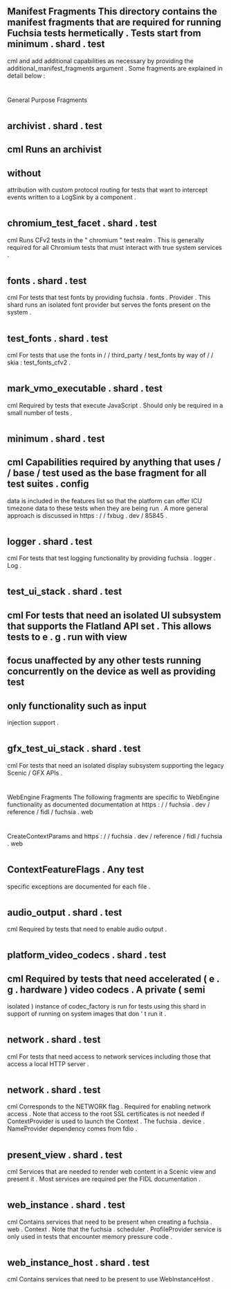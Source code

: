 #
#
Manifest
Fragments
This
directory
contains
the
manifest
fragments
that
are
required
for
running
Fuchsia
tests
hermetically
.
Tests
start
from
minimum
.
shard
.
test
-
cml
and
add
additional
capabilities
as
necessary
by
providing
the
additional_manifest_fragments
argument
.
Some
fragments
are
explained
in
detail
below
:
#
#
#
General
Purpose
Fragments
#
#
#
#
archivist
.
shard
.
test
-
cml
Runs
an
archivist
-
without
-
attribution
with
custom
protocol
routing
for
tests
that
want
to
intercept
events
written
to
a
LogSink
by
a
component
.
#
#
#
#
chromium_test_facet
.
shard
.
test
-
cml
Runs
CFv2
tests
in
the
"
chromium
"
test
realm
.
This
is
generally
required
for
all
Chromium
tests
that
must
interact
with
true
system
services
.
#
#
#
#
fonts
.
shard
.
test
-
cml
For
tests
that
test
fonts
by
providing
fuchsia
.
fonts
.
Provider
.
This
shard
runs
an
isolated
font
provider
but
serves
the
fonts
present
on
the
system
.
#
#
#
#
test_fonts
.
shard
.
test
-
cml
For
tests
that
use
the
fonts
in
/
/
third_party
/
test_fonts
by
way
of
/
/
skia
:
test_fonts_cfv2
.
#
#
#
#
mark_vmo_executable
.
shard
.
test
-
cml
Required
by
tests
that
execute
JavaScript
.
Should
only
be
required
in
a
small
number
of
tests
.
#
#
#
#
minimum
.
shard
.
test
-
cml
Capabilities
required
by
anything
that
uses
/
/
base
/
test
used
as
the
base
fragment
for
all
test
suites
.
config
-
data
is
included
in
the
features
list
so
that
the
platform
can
offer
ICU
timezone
data
to
these
tests
when
they
are
being
run
.
A
more
general
approach
is
discussed
in
https
:
/
/
fxbug
.
dev
/
85845
.
#
#
#
#
logger
.
shard
.
test
-
cml
For
tests
that
test
logging
functionality
by
providing
fuchsia
.
logger
.
Log
.
#
#
#
#
test_ui_stack
.
shard
.
test
-
cml
For
tests
that
need
an
isolated
UI
subsystem
that
supports
the
Flatland
API
set
.
This
allows
tests
to
e
.
g
.
run
with
view
-
focus
unaffected
by
any
other
tests
running
concurrently
on
the
device
as
well
as
providing
test
-
only
functionality
such
as
input
-
injection
support
.
#
#
#
#
gfx_test_ui_stack
.
shard
.
test
-
cml
For
tests
that
need
an
isolated
display
subsystem
supporting
the
legacy
Scenic
/
GFX
APIs
.
#
#
#
WebEngine
Fragments
The
following
fragments
are
specific
to
WebEngine
functionality
as
documented
documentation
at
https
:
/
/
fuchsia
.
dev
/
reference
/
fidl
/
fuchsia
.
web
#
CreateContextParams
and
https
:
/
/
fuchsia
.
dev
/
reference
/
fidl
/
fuchsia
.
web
#
ContextFeatureFlags
.
Any
test
-
specific
exceptions
are
documented
for
each
file
.
#
#
#
#
audio_output
.
shard
.
test
-
cml
Required
by
tests
that
need
to
enable
audio
output
.
#
#
#
#
platform_video_codecs
.
shard
.
test
-
cml
Required
by
tests
that
need
accelerated
(
e
.
g
.
hardware
)
video
codecs
.
A
private
(
semi
-
isolated
)
instance
of
codec_factory
is
run
for
tests
using
this
shard
in
support
of
running
on
system
images
that
don
'
t
run
it
.
#
#
#
#
network
.
shard
.
test
-
cml
For
tests
that
need
access
to
network
services
including
those
that
access
a
local
HTTP
server
.
#
#
#
#
network
.
shard
.
test
-
cml
Corresponds
to
the
NETWORK
flag
.
Required
for
enabling
network
access
.
Note
that
access
to
the
root
SSL
certificates
is
not
needed
if
ContextProvider
is
used
to
launch
the
Context
.
The
fuchsia
.
device
.
NameProvider
dependency
comes
from
fdio
.
#
#
#
#
present_view
.
shard
.
test
-
cml
Services
that
are
needed
to
render
web
content
in
a
Scenic
view
and
present
it
.
Most
services
are
required
per
the
FIDL
documentation
.
#
#
#
#
web_instance
.
shard
.
test
-
cml
Contains
services
that
need
to
be
present
when
creating
a
fuchsia
.
web
.
Context
.
Note
that
the
fuchsia
.
scheduler
.
ProfileProvider
service
is
only
used
in
tests
that
encounter
memory
pressure
code
.
#
#
#
#
web_instance_host
.
shard
.
test
-
cml
Contains
services
that
need
to
be
present
to
use
WebInstanceHost
.
